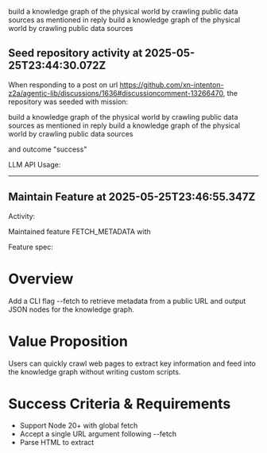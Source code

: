 build a knowledge graph of the physical world by crawling public data sources as mentioned in reply build a knowledge graph of the physical world by crawling public data sources
## Seed repository activity at 2025-05-25T23:44:30.072Z

When responding to a post on url https://github.com/xn-intenton-z2a/agentic-lib/discussions/1636#discussioncomment-13266470, the repository was seeded with mission:

build a knowledge graph of the physical world by crawling public data sources as mentioned in reply build a knowledge graph of the physical world by crawling public data sources

and outcome "success"

LLM API Usage:

---

## Maintain Feature at 2025-05-25T23:46:55.347Z

Activity:

Maintained feature FETCH_METADATA with

Feature spec:

# Overview
Add a CLI flag --fetch to retrieve metadata from a public URL and output JSON nodes for the knowledge graph.

# Value Proposition
Users can quickly crawl web pages to extract key information and feed into the knowledge graph without writing custom scripts.

# Success Criteria & Requirements
- Support Node 20+ with global fetch
- Accept a single URL argument following --fetch
- Parse HTML to extract <title> and meta description elements
- Handle network errors and invalid HTML gracefully

# Dependencies & Constraints
- Use global fetch API
- Use zod to validate URL inputs
- No external HTML parsing library required, use built-in DOM parser or regex

# User Scenarios & Examples
agentic-lib --fetch https://example.com/page
Outputs a JSON object with url, title, and description

# Verification & Acceptance
- Unit tests mock fetch to return sample HTML and verify console output
- Tests cover valid URL, network error, and missing description cases

Git diff:
```diff
\n\n// New [sandbox/features/FETCH_METADATA.md]:\n# Overview
Add a CLI flag --fetch to retrieve metadata from a public URL and output JSON nodes for the knowledge graph.

# Value Proposition
Users can quickly crawl web pages to extract key information and feed into the knowledge graph without writing custom scripts.

# Success Criteria & Requirements
- Support Node 20+ with global fetch
- Accept a single URL argument following --fetch
- Parse HTML to extract <title> and meta description elements
- Handle network errors and invalid HTML gracefully

# Dependencies & Constraints
- Use global fetch API
- Use zod to validate URL inputs
- No external HTML parsing library required, use built-in DOM parser or regex

# User Scenarios & Examples
agentic-lib --fetch https://example.com/page
Outputs a JSON object with url, title, and description

# Verification & Acceptance
- Unit tests mock fetch to return sample HTML and verify console output
- Tests cover valid URL, network error, and missing description cases
```

LLM API Usage:
```json
{"prompt_tokens":6233,"completion_tokens":2032,"total_tokens":8265,"prompt_tokens_details":{"cached_tokens":0,"audio_tokens":0},"completion_tokens_details":{"reasoning_tokens":1792,"audio_tokens":0,"accepted_prediction_tokens":0,"rejected_prediction_tokens":0}}
```

---## Feature to Issue at 2025-05-25T23:47:57.774Z

Activity:

Generated issue 1639 for feature "fetch-metadata" with URL https://github.com/xn-intenton-z2a/agentic-lib/issues/1639

title:

Implement --fetch CLI Flag for Metadata Extraction

And description:

Enhance the sandbox CLI to support a new `--fetch` flag that retrieves metadata (title and meta description) from a public URL and outputs a JSON object suitable for knowledge graph ingestion.

### Changes to sandbox/source/main.js
1. Import the Zod URL schema:
   ```js
   import { z } from "zod";
   ```
2. Add a `processFetch` function to:
   - Accept `--fetch <url>` from `args`.
   - Validate the URL using Zod: `z.string().url().parse(url)`.
   - Use the global `fetch` API to retrieve HTML content.
   - Extract `<title>` and `<meta name="description" content="...">` values via regex.
   - Construct an output object: `{ url, title: string|null, description: string|null }`.
   - On success: `console.log(JSON.stringify(output))`.
   - On network or parsing errors: `console.error(JSON.stringify({ error: error.message }))` and exit with non-zero status.
3. Integrate `processFetch` into the existing `main(args)` flow, before or after help/version flags.

### Updates to sandbox/tests/main.test.js
Extend the existing tests to cover the new `--fetch` functionality:
1. **Valid URL**: mock `global.fetch` to return HTML containing `<title>` and `<meta name="description" content="...">`, run `main(["--fetch", "https://example.com"])`, and assert that `console.log` is called with the correct JSON string.
2. **Network Error**: mock `global.fetch` to throw an error, run `main(["--fetch", "https://bad.url"])`, and assert that `console.error` is called with an error JSON.
3. **Missing Description**: mock `global.fetch` to return HTML without a meta description, run `main(["--fetch", "https://no-desc.com"])`, and assert that the output JSON has `description: null`.

Use Vitest for mocking and spies.

### Documentation Updates (sandbox/README.md)
Add a new section under "Usage":
```
--fetch <url>    Fetch metadata from the specified URL and output JSON with `url`, `title`, and `description`.
```
Include an example:
```
node sandbox/source/main.js --fetch https://example.com/page
// Outputs: {"url":"https://example.com/page","title":"Example Domain","description":"This domain is for use in illustrative examples..."}
```

### Verification Steps
1. Run `npm test` and confirm all new sandbox tests pass.
2. Execute `npm run sandbox -- --fetch <valid_url>` and verify the JSON output.
3. Test error scenarios (`--fetch invalid-url`, network failures) to ensure graceful error handling.

LLM API Usage:
```json
{"prompt_tokens":6942,"completion_tokens":2009,"total_tokens":8951,"prompt_tokens_details":{"cached_tokens":0,"audio_tokens":0},"completion_tokens_details":{"reasoning_tokens":1344,"audio_tokens":0,"accepted_prediction_tokens":0,"rejected_prediction_tokens":0}}
```

---## Issue to enhanced Issue at 2025-05-25T23:48:36.723Z

Activity:

Updated feature development issue https://github.com/xn-intenton-z2a/agentic-lib/issues/ with enhanced description:

**Title:** Implement `--fetch` CLI Flag for Metadata Extraction

**Description:**
Extend the sandbox CLI (`sandbox/source/main.js`) to support a new `--fetch <url>` flag that:

1. Validates the provided URL using Zod (`z.string().url().parse(url)`).
2. Uses the global `fetch` API to retrieve HTML from the URL.
3. Parses the HTML to extract:
   - The content of the `<title>` tag.
   - The content attribute of `<meta name="description">`, if present.
4. Constructs an output object:
   ```json
   {
     "url": string,
     "title": string | null,
     "description": string | null
   }
   ```
5. Logs the JSON object to `stdout` on success.
6. On URL validation failure or network/parsing errors, logs a JSON error object to `stderr` and exits with a non-zero status code.

**Acceptance Criteria (Testable):**

- **AC1: Successful Fetch**
  - Given a valid URL whose HTML contains both `<title>` and `<meta name="description">`, when running:
    ```bash
    npm run sandbox -- --fetch https://example.com/page
    ```
  - Then the CLI should write to `stdout` a single line JSON string matching:
    ```json
    {
      "url": "https://example.com/page",
      "title": "Example Domain",
      "description": "This domain is for use in illustrative examples..."
    }
    ```
  - And exit with status code `0`.

- **AC2: Missing Description**
  - Given a valid URL whose HTML has a `<title>` but no meta description,
  - When running the same command,
  - Then the output JSON should have `description: null`, and the rest of the fields populated correctly.

- **AC3: Network Error**
  - Given a URL fetch that rejects (e.g., network failure),
  - When running the command,
  - Then the CLI should write to `stderr` a JSON string like:
    ```json
    { "error": "<error message>" }
    ```
  - And exit with a non-zero status code.

- **AC4: Invalid URL**
  - Given an argument that fails Zod's `.url()` validation (e.g., `not-a-url`),
  - When running:
    ```bash
    npm run sandbox -- --fetch not-a-url
    ```
  - Then the CLI should write to `stderr` a JSON validation error string and exit with non-zero status.

**Testing Requirements:**
- Use Vitest to add/extend sandbox tests in `sandbox/tests/main.test.js`:
  1. Mock `global.fetch` to return controlled HTML strings or throw.
  2. Spy on `console.log` and `console.error` to assert correct JSON output.
  3. Simulate each acceptance scenario (AC1–AC4) with assertions on output and exit behavior.

**Documentation Updates:**
- In `sandbox/README.md`, under **Usage**, add:
  ```markdown
  --fetch <url>    Fetch metadata from the specified URL and output JSON with `url`, `title`, and `description`.
  ```
- Provide an example:
  ```bash
  node sandbox/source/main.js --fetch https://example.com/page
  # Outputs: {"url":"https://example.com/page","title":"Example Domain","description":"This domain is for use in illustrative examples..."}
  ```

**Verification Steps:**
1. Run `npm test` to ensure existing and new sandbox tests pass.
2. Run `npm run sandbox -- --fetch <valid_url>` manually to confirm correct output.
3. Test error and invalid-URL scenarios to verify graceful error handling.

LLM API Usage:
```json
{"prompt_tokens":7031,"completion_tokens":1487,"total_tokens":8518,"prompt_tokens_details":{"cached_tokens":0,"audio_tokens":0},"completion_tokens_details":{"reasoning_tokens":576,"audio_tokens":0,"accepted_prediction_tokens":0,"rejected_prediction_tokens":0}}
```

---## Issue to Code at 2025-05-25T23:50:15.715Z

Activity:

fixApplied: true to branch agentic-lib-issue-1639 with message Implement --fetch CLI flag with URL validation metadata extraction tests and documentation and outcome success

Git Diff:
```diff
diff --git a/sandbox/source/main.js b/sandbox/source/main.js
index e3d0ca0b..b1581056 100755
--- a/sandbox/source/main.js
+++ b/sandbox/source/main.js
@@ -2,12 +2,44 @@
 // sandbox/source/main.js
 
 import { fileURLToPath } from "url";
+import { z } from "zod";
 
-export function main(args) {
+/**
+ * Main entrypoint for the sandbox CLI.
+ * Supports --fetch <url> to retrieve metadata from a public page.
+ */
+export async function main(args) {
+  if (args.includes("--fetch")) {
+    const idx = args.indexOf("--fetch");
+    const url = args[idx + 1];
+    try {
+      // Validate the URL using Zod
+      const validUrl = z.string().url().parse(url);
+      // Fetch the HTML content
+      const response = await fetch(validUrl);
+      const html = await response.text();
+      // Extract the <title>
+      const titleMatch = html.match(/<title>([^<]*)<\/title>/i);
+      const title = titleMatch ? titleMatch[1] : null;
+      // Extract the meta description
+      const descMatch = html.match(/<meta\s+name=["']description["']\s+content=["']([^"']*)["']/i);
+      const description = descMatch ? descMatch[1] : null;
+      const output = { url: validUrl, title, description };
+      console.log(JSON.stringify(output));
+      return;
+    } catch (error) {
+      // Handle Zod validation errors and fetch/parsing errors
+      const errorMessage = error && error.message ? error.message : String(error);
+      console.error(JSON.stringify({ error: errorMessage }));
+      process.exit(1);
+    }
+  }
+  // Default behavior: echo the arguments
   console.log(`Run with: ${JSON.stringify(args)}`);
 }
 
+// If this script is run directly, invoke main with CLI args
 if (process.argv[1] === fileURLToPath(import.meta.url)) {
   const args = process.argv.slice(2);
-  main(args);
+  await main(args);
 }
diff --git a/sandbox/tests/main.test.js b/sandbox/tests/main.test.js
index 04c527ce..d92bba92 100644
--- a/sandbox/tests/main.test.js
+++ b/sandbox/tests/main.test.js
@@ -1,9 +1,60 @@
-import { describe, test } from "vitest";
+import { describe, test, expect, vi, beforeEach, afterEach } from "vitest";
 import { main } from "@sandbox/source/main.js";
 
 describe("Main Output", () => {
-  test("should terminate without error", () => {
-    process.argv = ["node", "sandbox/source/main.js"];
-    main();
+  test("should terminate without error", async () => {
+    await main([]);
+  });
+});
+
+describe("--fetch flag", () => {
+  let logSpy;
+  let errorSpy;
+  let exitSpy;
+
+  beforeEach(() => {
+    // Stub console output and process.exit
+    logSpy = vi.spyOn(console, "log").mockImplementation(() => {});
+    errorSpy = vi.spyOn(console, "error").mockImplementation(() => {});
+    exitSpy = vi.spyOn(process, "exit").mockImplementation((code) => { throw new Error(`process.exit:${code}`); });
+  });
+
+  afterEach(() => {
+    vi.restoreAllMocks();
+    delete global.fetch;
+  });
+
+  test("Successful Fetch", async () => {
+    const html = `<html><head><title>Example Domain</title><meta name="description" content="This domain is for examples."></head><body></body></html>`;
+    global.fetch = vi.fn().mockResolvedValue({ text: () => Promise.resolve(html) });
+    await main(["--fetch", "https://example.com/page"]);
+    expect(fetch).toHaveBeenCalledWith("https://example.com/page");
+    expect(logSpy).toHaveBeenCalledWith(JSON.stringify({
+      url: "https://example.com/page",
+      title: "Example Domain",
+      description: "This domain is for examples."
+    }));
+  });
+
+  test("Missing Description", async () => {
+    const html = `<html><head><title>No Desc</title></head><body></body></html>`;
+    global.fetch = vi.fn().mockResolvedValue({ text: () => Promise.resolve(html) });
+    await main(["--fetch", "https://no-desc.com"]);
+    expect(logSpy).toHaveBeenCalledWith(JSON.stringify({
+      url: "https://no-desc.com",
+      title: "No Desc",
+      description: null
+    }));
+  });
+
+  test("Network Error", async () => {
+    global.fetch = vi.fn().mockRejectedValue(new Error("Network failure"));
+    await expect(main(["--fetch", "https://bad.url"])).rejects.toThrow("process.exit:1");
+    expect(errorSpy).toHaveBeenCalledWith(JSON.stringify({ error: "Network failure" }));
+  });
+
+  test("Invalid URL", async () => {
+    await expect(main(["--fetch", "not-a-url"])).rejects.toThrow("process.exit:1");
+    expect(errorSpy).toHaveBeenCalled();
   });
 });\n\n// New [sandbox/README.md]:\n# agentic-lib Sandbox CLI

This sandbox CLI is part of [agentic-lib](https://github.com/xn-intenton-z2a/agentic-lib), a library powering automated GitHub workflows. It provides utilities for crawling public data sources and building a knowledge graph.

## Mission

Build a knowledge graph of the physical world by crawling public data sources. See [MISSION.md](MISSION.md)

## Usage

```bash
node sandbox/source/main.js [options]
```

### Options

```text
--help           Show this help message and usage instructions.
--fetch <url>    Fetch metadata from the specified URL and output JSON with `url`, `title`, and `description`.
```

### Example

```bash
node sandbox/source/main.js --fetch https://example.com/page
# Outputs: {"url":"https://example.com/page","title":"Example Domain","description":"This domain is for use in illustrative examples..."}
```

## Contributing

See [CONTRIBUTING.md](../CONTRIBUTING.md)

## License

Licensed under MIT/GPL-3.0. See [package.json](../package.json) for details.
```

mainOutput:
```log

> @xn-intenton-z2a/agentic-lib@6.9.7-0 sandbox
> node sandbox/source/main.js

Run with: []
```

installAfterUpdateOutcome: 

ciAfterUpdateOutcome: 

testAfterUpdateOutcome: 

mainAfterUpdateOutcome: 

commitOutcome: 

postResolutionCommentOutcome: 

allValidationStepsSuccessful: false

[for issue https://github.com/xn-intenton-z2a/agentic-lib/issues/1639 with title: ""]

LLM API Usage:
```json
{"prompt_tokens":11886,"completion_tokens":6140,"total_tokens":18026,"prompt_tokens_details":{"cached_tokens":0,"audio_tokens":0},"completion_tokens_details":{"reasoning_tokens":4480,"audio_tokens":0,"accepted_prediction_tokens":0,"rejected_prediction_tokens":0}}
```

---## Fixed Code at 2025-05-25T23:52:22.298Z

Activity:

fixApplied:  with  and outcome failure

Git Diff:
```diff

```

mainOutput:
```log

```

[allValidationStepsSuccessful: false]

LLM API Usage:
```json

```

---# Activity Log

## Discussions activity at 2025-05-26T00:00:44.844Z

Reply Posted on "https://github.com/xn-intenton-z2a/agentic-lib/discussions/1636#discussioncomment-13266608" by the repository bot which took the action "seed-repository":

Hello @Antony-at-Polycode,

Absolutely! I’m reseeding the repository to align with the updated mission:

**Mission:** build a knowledge graph of the physical world by crawling public data sources

This will reset the sandbox and scaffolding so we can continue to evolve toward that goal. Let me know once the seed completes and we can review the initial feature set to kick off data extraction, mapping, and graph assembly steps.

with the detail:

"build a knowledge graph of the physical world by crawling public data sources"

and outcome "success"

LLM API Usage:

```json
{"prompt_tokens":36751,"completion_tokens":132,"total_tokens":36883,"prompt_tokens_details":{"cached_tokens":1408,"audio_tokens":0},"completion_tokens_details":{"reasoning_tokens":0,"audio_tokens":0,"accepted_prediction_tokens":0,"rejected_prediction_tokens":0}}

```
---

